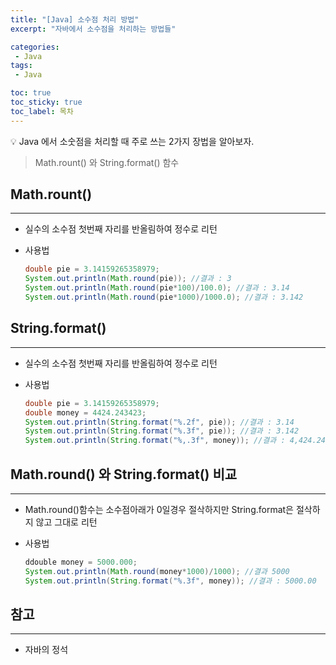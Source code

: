 ```yaml
---
title: "[Java] 소수점 처리 방법"
excerpt: "자바에서 소수점을 처리하는 방법들"

categories:
 - Java
tags:
 - Java

toc: true
toc_sticky: true
toc_label: 목차
---
```

<aside>
💡 Java 에서 소숫점을 처리할 때 주로 쓰는 2가지 장법을 알아보자.
</aside>

> Math.rount() 와 String.format() 함수

## Math.rount()

---

- 실수의 소수점 첫번째 자리를 반올림하여 정수로 리턴
- 사용법

    ```java
    double pie = 3.14159265358979;
    System.out.println(Math.round(pie)); //결과 : 3
    System.out.println(Math.round(pie*100)/100.0); //결과 : 3.14
    System.out.println(Math.round(pie*1000)/1000.0); //결과 : 3.142

    ```

## String.format()

---

- 실수의 소수점 첫번째 자리를 반올림하여 정수로 리턴
- 사용법

    ```java
    double pie = 3.14159265358979;
    double money = 4424.243423;
    System.out.println(String.format("%.2f", pie)); //결과 : 3.14
    System.out.println(String.format("%.3f", pie)); //결과 : 3.142
    System.out.println(String.format("%,.3f", money)); //결과 : 4,424.243
    ```

## Math.round() 와 String.format() 비교

---

- Math.round()함수는 소수점아래가 0일경우 절삭하지만 String.format은 절삭하지 않고 그대로 리턴
- 사용법

    ```java
    ddouble money = 5000.000;
    System.out.println(Math.round(money*1000)/1000); //결과 5000
    System.out.println(String.format("%.3f", money)); //결과 : 5000.00
    ```


## 참고

---

- 자바의 정석